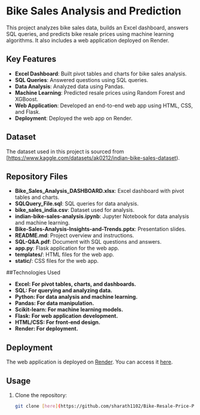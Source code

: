 # Bike Sales Analysis and Prediction

This project analyzes bike sales data, builds an Excel dashboard, answers SQL queries, and predicts bike resale prices using machine learning algorithms. It also includes a web application deployed on Render.

## Key Features
- **Excel Dashboard**: Built pivot tables and charts for bike sales analysis.
- **SQL Queries**: Answered questions using SQL queries.
- **Data Analysis**: Analyzed data using Pandas.
- **Machine Learning**: Predicted resale prices using Random Forest and XGBoost.
- **Web Application**: Developed an end-to-end web app using HTML, CSS, and Flask.
- **Deployment**: Deployed the web app on Render.

## Dataset
The dataset used in this project is sourced from [https://www.kaggle.com/datasets/ak0212/indian-bike-sales-dataset).

## Repository Files
- **Bike_Sales_Analysis_DASHBOARD.xlsx**: Excel dashboard with pivot tables and charts.
- **SQLQuery_File.sql**: SQL queries for data analysis.
- **bike_sales_india.csv**: Dataset used for analysis.
- **indian-bike-sales-analysis.ipynb**: Jupyter Notebook for data analysis and machine learning.
- **Bike-Sales-Analysis-Insights-and-Trends.pptx**: Presentation slides.
- **README.md**: Project overview and instructions.
- **SQL-Q&A.pdf**: Document with SQL questions and answers.
- **app.py**: Flask application for the web app.
- **templates/**: HTML files for the web app.
- **static/**: CSS files for the web app.

##Technologies Used
- **Excel: For pivot tables, charts, and dashboards.**
- **SQL: For querying and analyzing data.**
- **Python: For data analysis and machine learning.**
- **Pandas: For data manipulation.**
- **Scikit-learn: For machine learning models.**
- **Flask: For web application development.**
- **HTML/CSS: For front-end design.**
- **Render: For deployment.**

## Deployment
The web application is deployed on [Render](https://render.com/). You can access it [here](https://bike-resale-price-prediction-system.onrender.com/).

## Usage
1. Clone the repository:
   ```bash
   git clone [here](https://github.com/sharath1102/Bike-Resale-Price-Prediction)
